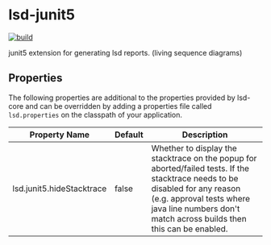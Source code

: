 # lsd-junit5
[![build](https://github.com/nickmcdowall/lsd-junit5/actions/workflows/gradle.yml/badge.svg)](https://github.com/nickmcdowall/lsd-junit5/actions/workflows/gradle.yml)

junit5 extension for generating lsd reports. (living sequence diagrams)



## Properties
The following properties are additional to the properties provided by lsd-core and can be overridden by adding a properties file called `lsd.properties` on the classpath of your
application.

| Property Name        | Default     | Description |
| ----------- | ----------- |------------ |
| lsd.junit5.hideStacktrace | false | Whether to display the stacktrace on the popup for aborted/failed tests. If the stacktrace needs to be disabled for any reason (e.g. approval tests where java line numbers don't match across builds then this can be enabled. |


